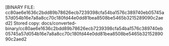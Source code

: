 [BINARY FILE: cc80ae6e1636c2bdd89b78626ecb7239398cfa54ba1576c389740eb05745a57d054b16e7a8a8cc70c180fd44e0dd81bea8508be5465b3215289090c2aed2]
Stored copy: docs/converted-binary/cc80ae6e1636c2bdd89b78626ecb7239398cfa54ba1576c389740eb05745a57d054b16e7a8a8cc70c180fd44e0dd81bea8508be5465b3215289090c2aed2
